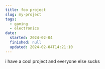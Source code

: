 ```yaml
---
title: foo project
slug: my-project
tags:
  - gaming
  - electronics
date:
  started: 2024-02-04
  finished: null
  updated: 2024-02-04T14:21:10
---
```

i have a cool project and everyone else sucks
